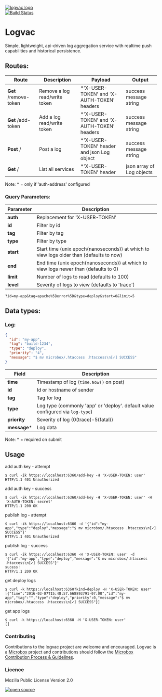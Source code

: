[![logvac logo](http://assets.microbox.rocks/readme-headers/logvac.png)](http://microbox.cloud/open-source#logvac)  
[![Build Status](https://travis-ci.org/mu-box/logvac.svg)](https://travis-ci.org/mu-box/logvac)

# Logvac

Simple, lightweight, api-driven log aggregation service with realtime push capabilities and historical persistence.

## Routes:

| Route | Description | Payload | Output |
| --- | --- | --- | --- |
| **Get** /remove-token | Remove a log read/write token | *'X-USER-TOKEN' and 'X-AUTH-TOKEN' headers  | success message string |
| **Get** /add-token | Add a log read/write token | *'X-USER-TOKEN' and 'X-AUTH-TOKEN' headers  | success message string |
| **Post** / | Post a log | *'X-USER-TOKEN' header and json Log object | success message string |
| **Get** / | List all services | *'X-USER-TOKEN' header | json array of Log objects |
Note: * = only if 'auth-address' configured

### Query Parameters:
| Parameter | Description |
| --- | --- |
| **auth** | Replacement for 'X-USER-TOKEN' |
| **id** | Filter by id |
| **tag** | Filter by tag |
| **type** | Filter by type |
| **start** | Start time (unix epoch(nanoseconds)) at which to view logs older than (defaults to now) |
| **end** | End time (unix epoch(nanoseconds)) at which to view logs newer than (defaults to 0) |
| **limit** | Number of logs to read (defaults to 100) |
| **level** | Severity of logs to view (defaults to 'trace') |
`?id=my-app&tag=apache%5Berror%5D&type=deploy&start=0&limit=5`

## Data types:
### Log:
```json
{
  "id": "my-app",
  "tag": "build-1234",
  "type": "deploy",
  "priority": "4",
  "message": "$ mv microbox/.htaccess .htaccess\n[✓] SUCCESS"
}
```
| Field | Description |
| --- | --- |
| **time** | Timestamp of log (`time.Now()` on post) |
| **id** | Id or hostname of sender |
| **tag** | Tag for log |
| **type** | Log type (commonly 'app' or 'deploy'. default value configured via `log-type`) |
| **priority** | Severity of log (0(trace)-5(fatal)) |
| **message*** | Log data |
Note: * = required on submit


## Usage

add auth key - attempt
```
$ curl -ik https://localhost:6360/add-key -H 'X-USER-TOKEN: user'
HTTP/1.1 401 Unauthorized
```

add auth key - success
```
$ curl -ik https://localhost:6360/add-key -H 'X-USER-TOKEN: user' -H 'X-AUTH-TOKEN: secret'
HTTP/1.1 200 OK
```

publish log - attempt
```
$ curl -ik https://localhost:6360 -d '{"id":"my-app","type":"deploy","message":"$ mv microbox/.htaccess .htaccess\n[✓] SUCCESS"}'
HTTP/1.1 401 Unauthorized
```

publish log - success
```
$ curl -ik https://localhost:6360 -H 'X-USER-TOKEN: user' -d '{"id":"my-app","type":"deploy","message":"$ mv microbox/.htaccess .htaccess\n[✓] SUCCESS"}'
sucess!
HTTP/1.1 200 OK
```

get deploy logs
```
$ curl -k https://localhost:6360?kind=deploy -H 'X-USER-TOKEN: user'
[{"time":"2016-03-07T15:48:57.668893791-07:00","id":"my-app","tag":"","type":"deploy","priority":0,"message":"$ mv microbox/.htaccess .htaccess\n[✓] SUCCESS"}]
```

get app logs
```
$ curl -k https://localhost:6360 -H 'X-USER-TOKEN: user'
[]
```

### Contributing

Contributions to the logvac project are welcome and encouraged. Logvac is a [Microbox](https://microbox.cloud) project and contributions should follow the [Microbox Contribution Process & Guidelines](https://docs.microbox.cloud/contributing/).

### Licence

Mozilla Public License Version 2.0

[![open source](http://assets.microbox.rocks/open-src/microbox-open-src.png)](http://microbox.cloud/open-source)
